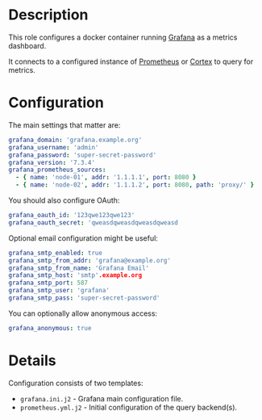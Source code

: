 # Description

This role configures a docker container running [Grafana](http://docs.grafana.org/) as a metrics dashboard.

It connects to a configured instance of [Prometheus](https://prometheus.io/docs/introduction/overview/) or [Cortex](https://cortexmetrics.io/) to query for metrics.

# Configuration

The main settings that matter are:
```yaml
grafana_domain: 'grafana.example.org'
grafana_username: 'admin'
grafana_password: 'super-secret-password'
grafana_version: '7.3.4'
grafana_prometheus_sources:
  - { name: 'node-01', addr: '1.1.1.1', port: 8080 }
  - { name: 'node-02', addr: '1.1.1.2', port: 8080, path: 'proxy/' }
```
You should also configure OAuth:
```yaml
grafana_oauth_id: '123qwe123qwe123'
grafana_oauth_secret: 'qweasdqweasdqweasdqweasd
```
Optional email configuration might be useful:
```yaml
grafana_smtp_enabled: true
grafana_smtp_from_addr: 'grafana@example.org'
grafana_smtp_from_name: 'Grafana Email'
grafana_smtp_host: 'smtp'.example.org
grafana_smtp_port: 587
grafana_smtp_user: 'grafana'
grafana_smtp_pass: 'super-secret-password'
```
You can optionally allow anonymous access:
```yaml
grafana_anonymous: true
```

# Details

Configuration consists of two templates:

* `grafana.ini.j2` - Grafana main configuration file.
* `prometheus.yml.j2` - Initial configuration of the query backend(s).
